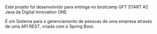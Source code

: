 Este projeto foi desenvolvido para entrega no bootcamp GFT START #2 Java da Digital Innovation ONE.

É um Sistema para o gerenciamento de pessoas de uma empresa através de uma API REST, criada com o Spring Boot.
